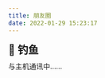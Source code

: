 ```yaml
---
title: 朋友圈
date: 2022-01-29 15:23:17
---
```

<div class="title-h2-a">
  <div class="title-h2-a-left">
    <h2 style="padding-top: 0;margin:0.6rem 0 0.6rem;">🎣 钓鱼</h2><a class="random-post-start" href="javascript:fetchRandomPost();"><i class="fa-solid fa-arrow-rotate-right"></i></a>
  </div>
</div>
<div id="random-post"></div>

<link rel="stylesheet" type="text/css" href="https://cdn.cbd.int/js-heo/moments/random-friends-post.css">
<!-- 挂载友链朋友圈的容器 -->
<div class="post-content">
<div id="cf-container">与主机通讯中……</div>
</div>
<!-- 加样式和功能代码 -->
<!-- 将apiurl改成你后端生成的api地址 -->
<script type="text/javascript">
  var fdataUser = {
    apiurl: 'https://fcircleapi.anjiurine.top/'
  }
</script>
<link rel="stylesheet" href="https://cdn.cbd.int/fcircle-immmmm/fcircle-beta.css">
<script type="text/javascript" src="https://cdn.cbd.int/fcircle-immmmm/fcircle-beta.js"></script>
<script type="text/javascript" src="https://cdn.cbd.int/jquery/dist/jquery.min.js"></script>
<script src = "/js/randomFriend.js"></script>